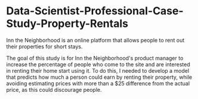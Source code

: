 # Data-Scientist-Professional-Case-Study-Property-Rentals
Inn the Neighborhood is an online platform that allows people to rent out their properties for short stays.


The goal of this study is for Inn the Neighborhood's product manager to increase the percentage of people who come to the site and are interested in renting their home start using it. To do this, I needed to develop a model that predicts how much a person could earn by renting their property, while avoiding estimating prices with more than a $25 difference from the actual price, as this could discourage people.

